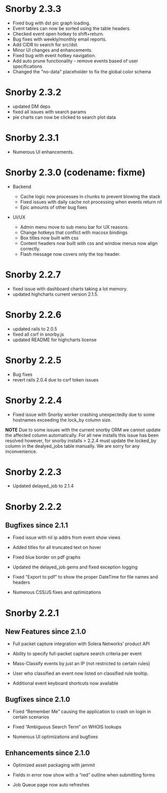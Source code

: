 # Snorby 2.3.3

* Fixed bug with dst pic graph loading.
* Event tables can now be sorted using the table headers.
* Checked event open hotkey to shift+return.
* Bug fixes with weekly/monthly email reports.
* Add CIDR to search for src/dst.
* Minor UI changes and enhancements.
* Fixed bug with event hotkey navigation.
* Add auto prune functionality - remove events based of user specifications
* Changed the "no-data" placeholder to fix the global color schema

# Snorby 2.3.2

* updated DM deps
* fixed all issues with search params
* pie charts can now be clicked to search plot data

# Snorby 2.3.1

* Numerous UI enhancements.

# Snorby 2.3.0 (codename: fixme)

* Backend
  * Cache logic now processes in chunks to prevent blowing the stack
  * Fixed issues with daily cache not processing when events return nil
  * Epic amounts of other bug fixes

* UI/UX
  * Admin menu move to sub menu bar for UX reasons.
  * Change hotkeys that conflict with macosx bindings
  * Box titles now built with css
  * Content headers now built with css and window menus now
    align correctly.
  * Flash message now covers only the top header.

# Snorby 2.2.7

* fixed issue with dashboard charts taking a lot memory.
* updated highcharts current version 2.1.5.

# Snorby 2.2.6

* updated rails to 2.0.5
* fixed all csrf in snorby.js
* updated README for highcharts license

# Snorby 2.2.5

* Bug fixes
* revert rails 2.0.4 due to csrf token issues

# Snorby 2.2.4

* Fixed issue with Snorby worker crashing unexpectedly due to
 	some hostnames exceeding the lock_by column size.

**NOTE** Due to some issues with the current snorby ORM we
cannot update the affected column automatically. For all new
installs this issue has been resolved however, for snorby
installs > 2.2.4 must update the locked_by column in the 
dealyed_jobs table manually. We are sorry for any inconvenience.

# Snorby 2.2.3

* Updated delayed_job to 2.1.4

# Snorby 2.2.2

## Bugfixes since 2.1.1

* Fixed issue with nil ip addrs from event show views

* Added titles for all truncated text on hover

* Fixed blue border on pdf graphs

* Updated the delayed_job gems and fixed exception logging

* Fixed "Export to pdf" to show the proper DateTime for file names and headers

* Numerous CSS/JS fixes and optimizations

# Snorby 2.2.1

## New Features since 2.1.0

* Full packet capture integration with Solera Networks’ product API

* Ability to specify full-packet capture search criteria per event

* Mass-Classify events by just an IP (not restricted to certain rules)

* User who classified an event now listed on classified rule tooltip.

* Additional event keyboard shortcuts now available

## Bugfixes since 2.1.0

* Fixed “Remember Me” causing the application to crash on login in certain scenarios

* Fixed “Ambiguous Search Term” on WHOIS lookups

* Numerous UI optimizations and bugfixes

## Enhancements since 2.1.0

* Optimized asset packaging with jammit

* Fields in error now show with a “red” outline when submitting forms

* Job Queue page now auto refreshes
